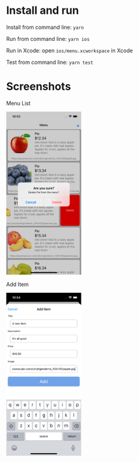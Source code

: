 # Install and run
Install from command line: `yarn`

Run from command line: `yarn ios`

Run in Xcode: open `ios/menu.xcworkspace` in Xcode

Test from command line: `yarn test`

# Screenshots
Menu List

<img src="./screenshots/shot1.png" width="200" />

Add Item

<img src="./screenshots/shot2.png" width="200" />
